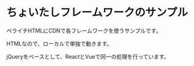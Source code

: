 # ちょいたしフレームワークのサンプル

ペライチHTMLにCDNで各フレームワークを使うサンプルです。

HTMLなので、ローカルで単独で動きます。

jQueryをベースとして、ReactとVueで同一の処理を行っています。